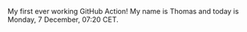 My first ever working GitHub Action!
My name is Thomas and today is Monday, 7 December, 07:20 CET. 
